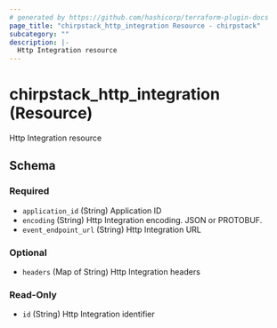 ```yaml
---
# generated by https://github.com/hashicorp/terraform-plugin-docs
page_title: "chirpstack_http_integration Resource - chirpstack"
subcategory: ""
description: |-
  Http Integration resource
---
```


# chirpstack_http_integration (Resource)

Http Integration resource



<!-- schema generated by tfplugindocs -->
## Schema

### Required

- `application_id` (String) Application ID
- `encoding` (String) Http Integration encoding. JSON or PROTOBUF.
- `event_endpoint_url` (String) Http Integration URL

### Optional

- `headers` (Map of String) Http Integration headers

### Read-Only

- `id` (String) Http Integration identifier
